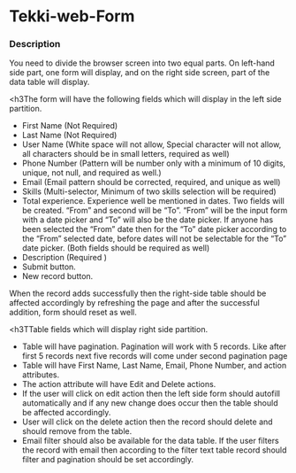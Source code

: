 # Tekki-web-Form

<h3>Description </h3>

<P>You need to divide the browser screen into two equal parts. On left-hand side part, one form will display, and on the right side screen, part of the data table will display.</p>

<h3The form will have the following fields which will display in the left side partition. </h3>


<ul>
  <li>First Name (Not Required)</li>
  <li>Last Name (Not Required)</li>
  <li> User Name (White space will not allow, Special character will not allow, all characters should be in small letters, required as well)</li>
  <li>Phone Number (Pattern will be number only with a minimum of 10 digits, unique, not null, and required as well.)</li>
  <li>Email (Email pattern should be corrected, required, and unique as well)</li>
  <li>Skills (Multi-selector, Minimum of two skills selection will be required)</li>
  <li>Total experience. Experience well be mentioned in dates. Two fields will be created. “From” and second will be “To”. “From” will be the input form with a date picker and “To” will also be the date picker. If anyone has been selected the “From” date then for the “To” date picker according to the “From” selected date, before dates will not be selectable for the “To” date picker. (Both fields should be required as well)</li>
  <li>Description (Required )</li>
  <li> Submit button.</li>
  <li>New record button.</li>
</ul

  
<P>When the record adds successfully then the right-side table should be affected accordingly by refreshing the page and after the successful addition, form should reset as well. </p>

<h3TTable fields which will display right side partition. </h3>


<ul>
  <li>Table will have pagination. Pagination will work with 5 records. Like after first 5 records next five records will come under second pagination page</li>
  <li>Table will have First Name, Last Name, Email, Phone Number, and action attributes.</li>
  <li> The action attribute will have Edit and Delete actions.</li>
  <li>If the user will click on edit action then the left side form should autofill automatically and if any new change does occur then the table should be affected accordingly.</li>
  <li>User will click on the delete action then the record should delete and should remove from the table.</li>
  <li>Email filter should also be available for the data table. If the user filters the record with email then according to the filter text table record should filter and pagination should be set accordingly.</li>
</ul
  
  
  
  
